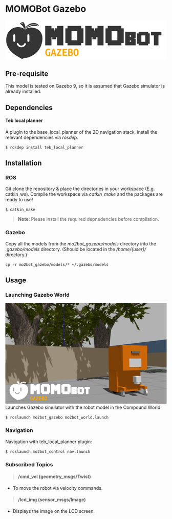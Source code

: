 # MOMOBot Gazebo
![MOMOBot Gazebo](assets/momo_gz_logo.png)

## Pre-requisite
This model is tested on Gazebo 9, so it is assumed that Gazebo simulator is already installed.

## Dependencies
#### Teb local planner
A plugin to the base_local_planner of the 2D navigation stack, install the relevant dependencies via *rosdep*.
```
$ rosdep install teb_local_planner
```

## Installation
### ROS
Git clone the repository & place the directories in your workspace (E.g. catkin_ws).
Compile the workspace via *catkin_make* and the packages are ready to use!
```
$ catkin_make
```
> **Note**: Please install the required depnedencies before compilation.
### Gazebo
Copy all the models from the *mo2bot_gazebo/models* directory into the *.gazebo/models* directory. (Should be located in the */home/{user}/* directory.)
```
cp -r mo2bot_gazebo/models/* ~/.gazebo/models
```

## Usage
### Launching Gazebo World
![MOMOBot in compound world](assets/cpd_world.png)
Launches Gazebo simulator with the robot model in the Compound World:
```
$ roslaunch mo2bot_gazebo mo2bot_world.launch
```

### Navigation
Navigation with teb_local_planner plugin:
```
$ roslaunch mo2bot_control nav.launch
```

### Subscribed Topics
> #### /cmd_vel (geometry_msgs/Twist)
- To move the robot via velocity commands.

> #### /lcd_img (sensor_msgs/Image)
- Displays the image on the LCD screen.
